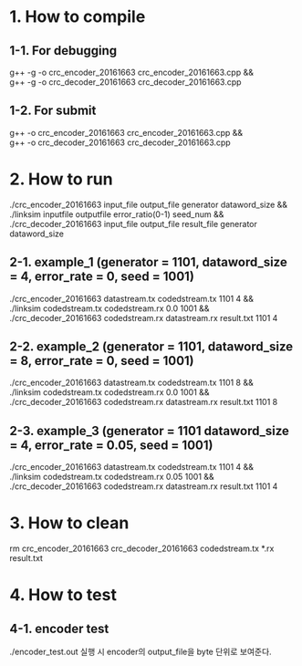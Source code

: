 # 1. How to compile
## 1-1. For debugging
g++ -g -o crc_encoder_20161663 crc_encoder_20161663.cpp && \
g++ -g -o crc_decoder_20161663 crc_decoder_20161663.cpp

## 1-2. For submit
g++ -o crc_encoder_20161663 crc_encoder_20161663.cpp && \
g++ -o crc_decoder_20161663 crc_decoder_20161663.cpp

# 2. How to run
./crc_encoder_20161663 input_file output_file generator dataword_size && \
./linksim inputfile outputfile error_ratio(0-1) seed_num && \
./crc_decoder_20161663 input_file output_file result_file generator dataword_size

## 2-1. example_1 (generator = 1101, dataword_size = 4, error_rate = 0, seed = 1001)
./crc_encoder_20161663 datastream.tx codedstream.tx 1101 4 && \
./linksim codedstream.tx codedstream.rx 0.0 1001 && \
./crc_decoder_20161663 codedstream.rx datastream.rx result.txt 1101 4

## 2-2. example_2 (generator = 1101, dataword_size = 8, error_rate = 0, seed = 1001)
./crc_encoder_20161663 datastream.tx codedstream.tx 1101 8 && \
./linksim codedstream.tx codedstream.rx 0.0 1001 && \
./crc_decoder_20161663 codedstream.rx datastream.rx result.txt 1101 8

## 2-3. example_3 (generator = 1101 dataword_size = 4, error_rate = 0.05, seed = 1001)
./crc_encoder_20161663 datastream.tx codedstream.tx 1101 4 && \
./linksim codedstream.tx codedstream.rx 0.05 1001 && \
./crc_decoder_20161663 codedstream.rx datastream.rx result.txt 1101 4

# 3. How to clean
rm crc_encoder_20161663 crc_decoder_20161663 codedstream.tx *.rx result.txt

# 4. How to test
## 4-1. encoder test
./encoder_test.out
실행 시 encoder의 output_file을 byte 단위로 보여준다.
